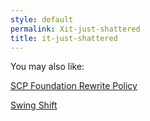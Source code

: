 ```yaml
---
style: default
permalink: Xit-just-shattered
title: it-just-shattered
---
```

You may also like:

[SCP Foundation Rewrite Policy](http://scp-wiki.net/rewrite-guide)

[Swing Shift](http://scp-wiki.net/swing-shift)
